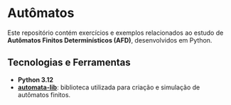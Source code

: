 # Autômatos

Este repositório contém exercícios e exemplos relacionados ao estudo de **Autômatos Finitos Determinísticos (AFD)**, desenvolvidos em Python.

## Tecnologias e Ferramentas

- **Python 3.12**
- **[automata-lib](https://pypi.org/project/automata-lib/)**: biblioteca utilizada para criação e simulação de autômatos finitos.

